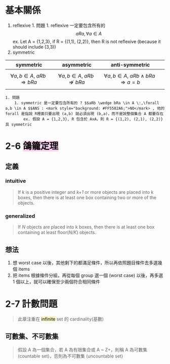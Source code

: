 # 基本關係
1. reflexive
		1. 問題
			1. reflexive 一定要包含所有的 $$aRa, \forall a \in A$$
			ex. Let A = {1,2,3}, if R = {(1,1), (2,2)}, then R is not reflexive (because it should include (3,3))
2. symmetric

| symmetric                                   | asymmetric                                      | anti-symmetric                                         |     |
| ------------------------------------------- | ----------------------------------------------- | ------------------------------------------------------ | --- |
| $$\forall a,b\in A,\:aRb \Rightarrow bRa $$ | $$\forall a,b\in A,\:aRb \not\Rightarrow bRa $$ | $$\forall a,b\in A,\:aRb \wedge  bRa \Rightarrow a=b$$ |     |
	1. 問題 
		1. symmetric 是一定要包含所有的 ? $$aRb \wedge bRa \in A \:,\forall a,b \in A $$ANS : <mark style="background: #FF5582A6;">NO</mark> , 他的 forall 是指說 R裡面只要出現 (a,b) 就必須出現 (b,a)，而不是說整個集合 A 都要存在
			ex. 假設 A = {1,2,3}, R 包含於 AxA，則 R = {(1,2), (2,1), (2,2)} 具 symmetric
#  2-6 <mark style="background: #FFB8EBA6;">鴿籠定理</mark>
## 定義
### intuitive
> If *k* is a positive integer and *k+1* or more objects are placed into k boxes, then there is at least one box containing two or more of the objects.
### generalized
> If *N* objects are placed into k boxes, then there is at least one box containing at least floor(*N/K*) objects.
## 想法
1. 想 worst case 以後，其他剩下的都滿足條件，所以再依照題目條件去多選幾個 items
2. 把 items 根據條件分組，再從每個 group 選一個 (worst case) 以後，再多選 1 個以上，就可以確保至少兩個符合相同條件
# 2-7 計數問題
> 此章注重在 <mark style="background: #FFF3A3A6;">infinite</mark> set 的 cardinality(基數)
## 可數集、不可數集
> 假設 A 為一個集合，若 A 為有限集合或 A ~ Z+，則稱 A 為可數集 (countable set)，否則為不可數集 (uncountable set)
